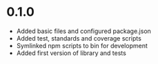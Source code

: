# 0.1.0

- Added basic files and configured package.json
- Added test, standards and coverage scripts
- Symlinked npm scripts to bin for development
- Added first version of library and tests
